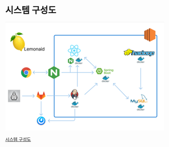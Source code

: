 # 시스템 구성도

![SystemArchitecture](./SystemArchitecture.assets/%EC%8B%9C%EC%8A%A4%ED%85%9C%20%EA%B5%AC%EC%84%B1%EB%8F%84.png)

[시스템 구성도](https://www.notion.so/144bdb47aada4b79807c9cb10250b830)